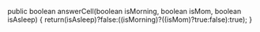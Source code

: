 public boolean answerCell(boolean isMorning, boolean isMom, boolean isAsleep) {
  return(isAsleep)?false:((isMorning)?((isMom)?true:false):true);
}
